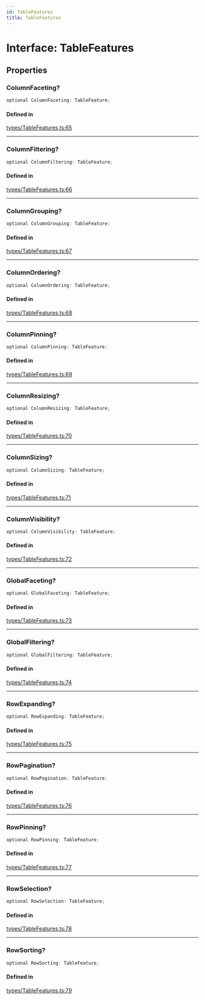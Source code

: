 ```yaml
---
id: TableFeatures
title: TableFeatures
---
```


# Interface: TableFeatures

## Properties

### ColumnFaceting?

```ts
optional ColumnFaceting: TableFeature;
```

#### Defined in

[types/TableFeatures.ts:65](https://github.com/TanStack/table/blob/b1e6b79157b0debc7222660572b06c8b857f4605/packages/table-core/src/types/TableFeatures.ts#L65)

***

### ColumnFiltering?

```ts
optional ColumnFiltering: TableFeature;
```

#### Defined in

[types/TableFeatures.ts:66](https://github.com/TanStack/table/blob/b1e6b79157b0debc7222660572b06c8b857f4605/packages/table-core/src/types/TableFeatures.ts#L66)

***

### ColumnGrouping?

```ts
optional ColumnGrouping: TableFeature;
```

#### Defined in

[types/TableFeatures.ts:67](https://github.com/TanStack/table/blob/b1e6b79157b0debc7222660572b06c8b857f4605/packages/table-core/src/types/TableFeatures.ts#L67)

***

### ColumnOrdering?

```ts
optional ColumnOrdering: TableFeature;
```

#### Defined in

[types/TableFeatures.ts:68](https://github.com/TanStack/table/blob/b1e6b79157b0debc7222660572b06c8b857f4605/packages/table-core/src/types/TableFeatures.ts#L68)

***

### ColumnPinning?

```ts
optional ColumnPinning: TableFeature;
```

#### Defined in

[types/TableFeatures.ts:69](https://github.com/TanStack/table/blob/b1e6b79157b0debc7222660572b06c8b857f4605/packages/table-core/src/types/TableFeatures.ts#L69)

***

### ColumnResizing?

```ts
optional ColumnResizing: TableFeature;
```

#### Defined in

[types/TableFeatures.ts:70](https://github.com/TanStack/table/blob/b1e6b79157b0debc7222660572b06c8b857f4605/packages/table-core/src/types/TableFeatures.ts#L70)

***

### ColumnSizing?

```ts
optional ColumnSizing: TableFeature;
```

#### Defined in

[types/TableFeatures.ts:71](https://github.com/TanStack/table/blob/b1e6b79157b0debc7222660572b06c8b857f4605/packages/table-core/src/types/TableFeatures.ts#L71)

***

### ColumnVisibility?

```ts
optional ColumnVisibility: TableFeature;
```

#### Defined in

[types/TableFeatures.ts:72](https://github.com/TanStack/table/blob/b1e6b79157b0debc7222660572b06c8b857f4605/packages/table-core/src/types/TableFeatures.ts#L72)

***

### GlobalFaceting?

```ts
optional GlobalFaceting: TableFeature;
```

#### Defined in

[types/TableFeatures.ts:73](https://github.com/TanStack/table/blob/b1e6b79157b0debc7222660572b06c8b857f4605/packages/table-core/src/types/TableFeatures.ts#L73)

***

### GlobalFiltering?

```ts
optional GlobalFiltering: TableFeature;
```

#### Defined in

[types/TableFeatures.ts:74](https://github.com/TanStack/table/blob/b1e6b79157b0debc7222660572b06c8b857f4605/packages/table-core/src/types/TableFeatures.ts#L74)

***

### RowExpanding?

```ts
optional RowExpanding: TableFeature;
```

#### Defined in

[types/TableFeatures.ts:75](https://github.com/TanStack/table/blob/b1e6b79157b0debc7222660572b06c8b857f4605/packages/table-core/src/types/TableFeatures.ts#L75)

***

### RowPagination?

```ts
optional RowPagination: TableFeature;
```

#### Defined in

[types/TableFeatures.ts:76](https://github.com/TanStack/table/blob/b1e6b79157b0debc7222660572b06c8b857f4605/packages/table-core/src/types/TableFeatures.ts#L76)

***

### RowPinning?

```ts
optional RowPinning: TableFeature;
```

#### Defined in

[types/TableFeatures.ts:77](https://github.com/TanStack/table/blob/b1e6b79157b0debc7222660572b06c8b857f4605/packages/table-core/src/types/TableFeatures.ts#L77)

***

### RowSelection?

```ts
optional RowSelection: TableFeature;
```

#### Defined in

[types/TableFeatures.ts:78](https://github.com/TanStack/table/blob/b1e6b79157b0debc7222660572b06c8b857f4605/packages/table-core/src/types/TableFeatures.ts#L78)

***

### RowSorting?

```ts
optional RowSorting: TableFeature;
```

#### Defined in

[types/TableFeatures.ts:79](https://github.com/TanStack/table/blob/b1e6b79157b0debc7222660572b06c8b857f4605/packages/table-core/src/types/TableFeatures.ts#L79)
